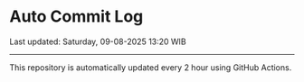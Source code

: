# Auto Commit Log

Last updated: Saturday, 09-08-2025 13:20 WIB

---

This repository is automatically updated every 2 hour using GitHub Actions.
